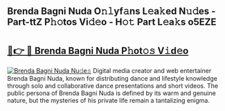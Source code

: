 ## Brenda Bagni Nuda O𝚗𝚕yf𝚊ns L𝚎a𝚔ed N𝚞𝚍es - Part-ttZ P𝚑𝚘tos Vi𝚍𝚎o - H𝚘𝚝 Part L𝚎a𝚔s o5EZE

# <h2><a href="http://kf5k9qo.oniu.top/?m=Brenda+Bagni+Nuda">🔗👉 🔴 Brenda Bagni Nuda P𝚑ot𝚘𝚜 V𝚒d𝚎o</a></h2>

[![Brenda Bagni Nuda Nu𝚍e𝚜](https://i.imgur.com/0qMVB7G.gif)](http://kf5k9qo.oniu.top/?m=Brenda+Bagni+Nuda)
Digital media creator and web entertainer Brenda Bagni Nuda, known for distributing dance and lifestyle knowledge through solo and collaborative dance presentations and short videos. The public persona of Brenda Bagni Nuda is defined by its warm and genuine nature, but the mysteries of his private life remain a tantalizing enigma.  
